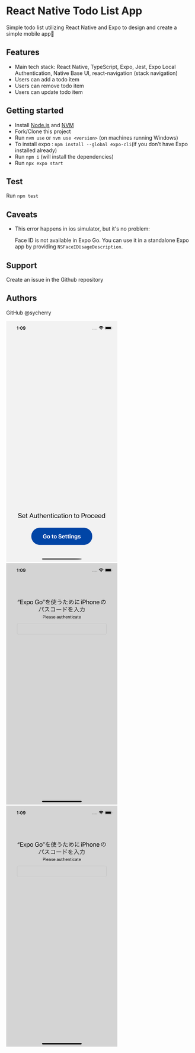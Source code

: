 # React Native Todo List App

Simple todo list utilizing React Native and Expo to design and create a simple mobile app🌈

## Features

- Main tech stack: React Native, TypeScript, Expo, Jest, Expo Local Authentication, Native Base UI, react-navigation (stack navigation)
- Users can add a todo item
- Users can remove todo item
- Users can update todo item

## Getting started

- Install [Node.js](https://nodejs.org/en/download/) and [NVM](https://github.com/nvm-sh/nvm#installing-and-updating)
- Fork/Clone this project
- Run `nvm use` or `nvm use <version>` (on machines running Windows)
- To install expo : `npm install --global expo-cli`(if you don’t have Expo installed already)
- Run `npm i` (will install the dependencies)
- Run `npx expo start` 

## Test

Run `npm test` 

## Caveats

- This error happens in ios simulator, but it's no problem:

  Face ID is not available in Expo Go. You can use it in a standalone Expo app by providing `NSFaceIDUsageDescription`.

## Support

Create an issue in the Github repository

## Authors
GitHub @sycherry

<img src="/assets/screenshot1.png" alt="authentication screen" width="300" height="auto"/>
<img src="/assets/screenshot2.png" alt="passcord screen" width="300" height="auto"/>
<img src="/assets/screenshot2.png" alt="todo screen" width="300" height="auto"/>